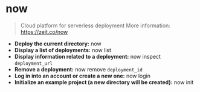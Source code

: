 # now
> Cloud platform for serverless deployment
> More information: <https://zeit.co/now>
- **Deploy the current directory:**
now
- **Display a list of deployments:**
now list
- **Display information related to a deployment:**
now inspect `deployment_url`
- **Remove a deployment:**
now remove `deployment_id`
- **Log in into an account or create a new one:**
now login
- **Initialize an example project (a new directory will be created):**
now init
